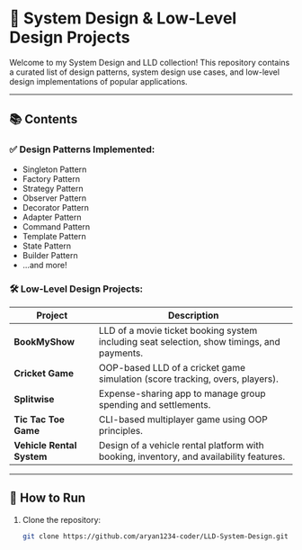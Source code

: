 # 🔧 System Design & Low-Level Design Projects

Welcome to my System Design and LLD collection! This repository contains a curated list of design patterns, system design use cases, and low-level design implementations of popular applications.

---

## 📚 Contents

### ✅ Design Patterns Implemented:
- Singleton Pattern
- Factory Pattern
- Strategy Pattern
- Observer Pattern
- Decorator Pattern
- Adapter Pattern
- Command Pattern
- Template Pattern
- State Pattern
- Builder Pattern
- ...and more!

### 🛠️ Low-Level Design Projects:
| Project | Description |
|--------|-------------|
| **BookMyShow** | LLD of a movie ticket booking system including seat selection, show timings, and payments. |
| **Cricket Game** | OOP-based LLD of a cricket game simulation (score tracking, overs, players). |
| **Splitwise** | Expense-sharing app to manage group spending and settlements. |
| **Tic Tac Toe Game** | CLI-based multiplayer game using OOP principles. |
| **Vehicle Rental System** | Design of a vehicle rental platform with booking, inventory, and availability features. |

---

## 🔧 How to Run

1. Clone the repository:
   ```bash
   git clone https://github.com/aryan1234-coder/LLD-System-Design.git
